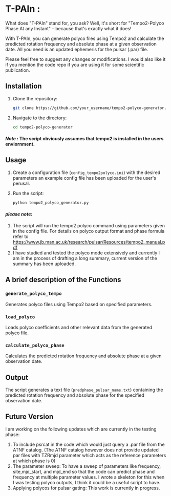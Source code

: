 # T-PAIn :  
What does "T-PAIn" stand for, you ask? Well, it's short for "Tempo2-Polyco Phase At any Instant" – because that's exactly what it does!

With T-PAIn, you can generate polyco files using Tempo2 and calculate the predicted rotation frequency and absolute phase at a given observation date. All you need is an updated ephemeris for the pulsar (.par) file. 

Please feel free to suggest any changes or modifications. I would also like it if you mention the code repo if you are using it for some scientific publication. 


## Installation 

1. Clone the repository:

   ```bash
   git clone https://github.com/your_username/tempo2-polyco-generator.git
   ```

2. Navigate to the directory:

   ```bash
   cd tempo2-polyco-generator
   ```
#### *Note* : The script obviously assumes that tempo2 is installed in the users enviornment. 

## Usage
1. Create a configuration file (`config_tempo2polyco.ini`) with the desired parameters an example config file has been uploaded for the user's perusal.

2. Run the script:

   ```bash
   python tempo2_polyco_generator.py
   ```
#### *please note*: 
1. The script will run the tempo2 polyco command using parameters given in the config file. For details on polyco output format and phase formula refer to https://www.jb.man.ac.uk/research/pulsar/Resources/tempo2_manual.pdf
2. I have studied and tested the polyco mode extensively and currently I am in the process of drafting a long summary, current version of the summary has been uploaded.

## A brief description of the Functions

### `generate_polyco_tempo`

Generates polyco files using Tempo2 based on specified parameters.

### `load_polyco`

Loads polyco coefficients and other relevant data from the generated polyco file.

### `calculate_polyco_phase`

Calculates the predicted rotation frequency and absolute phase at a given observation date.

## Output

The script generates a text file (`predphase_pulsar_name.txt`) containing the predicted rotation frequency and absolute phase for the specified observation date.

## Future Version 
I am working on the following updates which are currently in the testing phase:
1. To include psrcat in the code which would just query a .par file from the ATNF catalog. (The ATNF catalog however does not provide updated par files with TZRmjd parameter which acts as the reference parameters at which phase is 0) 
2. The parameter sweep: To have a sweep of parameters like frequency, site,mjd_start, and mjd_end so that the code can predict phase and frequency at multiple parameter values. I wrote a skeleton for this when I was testing polyco outputs, I think it could be a useful script to have.
3. Applying polycos for pulsar gating: This work is currently in progress.
```
